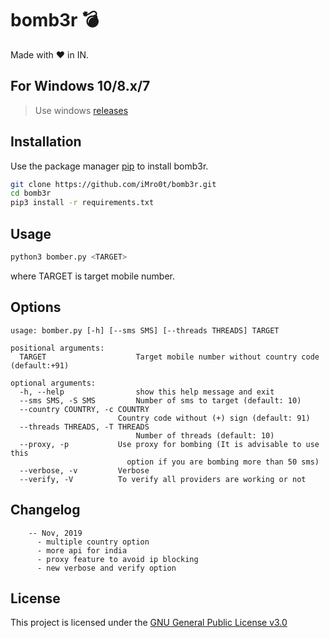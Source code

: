 # bomb3r 💣

Made with ❤ in IN.

## For Windows 10/8.x/7

> Use windows [releases](https://github.com/iMro0t/bomb3r/releases)

## Installation

Use the package manager [pip](https://pip.pypa.io/en/stable/installing/) to install bomb3r.

```bash
git clone https://github.com/iMro0t/bomb3r.git
cd bomb3r
pip3 install -r requirements.txt
```

## Usage

```bash
python3 bomber.py <TARGET>
```

where TARGET is target mobile number.

## Options

```
usage: bomber.py [-h] [--sms SMS] [--threads THREADS] TARGET

positional arguments:
  TARGET                    Target mobile number without country code (default:+91)

optional arguments:
  -h, --help                show this help message and exit
  --sms SMS, -S SMS         Number of sms to target (default: 10)
  --country COUNTRY, -c COUNTRY
                        Country code without (+) sign (default: 91)
  --threads THREADS, -T THREADS
                            Number of threads (default: 10)
  --proxy, -p           Use proxy for bombing (It is advisable to use this
                          option if you are bombing more than 50 sms)
  --verbose, -v         Verbose
  --verify, -V          To verify all providers are working or not
```

## Changelog

```
    -- Nov, 2019
      - multiple country option
      - more api for india
      - proxy feature to avoid ip blocking
      - new verbose and verify option
```

## License

This project is licensed under the [GNU General Public License v3.0](https://github.com/iMro0t/bomb3r/blob/master/LICENSE)

